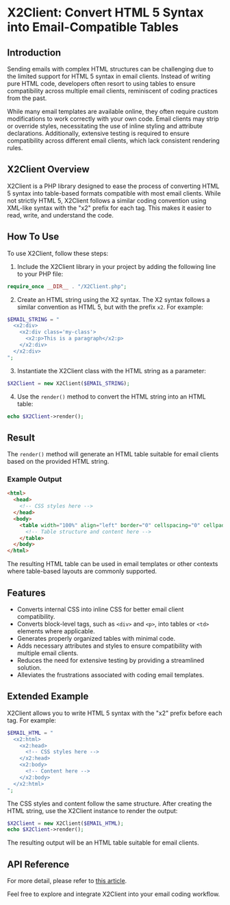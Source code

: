 # X2Client: Convert HTML 5 Syntax into Email-Compatible Tables

## Introduction

Sending emails with complex HTML structures can be challenging due to the limited support for HTML 5 syntax in email clients. Instead of writing pure HTML code, developers often resort to using tables to ensure compatibility across multiple email clients, reminiscent of coding practices from the past.

While many email templates are available online, they often require custom modifications to work correctly with your own code. Email clients may strip or override styles, necessitating the use of inline styling and attribute declarations. Additionally, extensive testing is required to ensure compatibility across different email clients, which lack consistent rendering rules.

## X2Client Overview

X2Client is a PHP library designed to ease the process of converting HTML 5 syntax into table-based formats compatible with most email clients. While not strictly HTML 5, X2Client follows a similar coding convention using XML-like syntax with the "x2" prefix for each tag. This makes it easier to read, write, and understand the code.

## How To Use

To use X2Client, follow these steps:

1. Include the X2Client library in your project by adding the following line to your PHP file:

```php
require_once __DIR__ . "/X2Client.php";
```

2. Create an HTML string using the X2 syntax. The X2 syntax follows a similar convention as HTML 5, but with the prefix `x2`. For example:

```php
$EMAIL_STRING = "
  <x2:div>
    <x2:div class='my-class'>
      <x2:p>This is a paragraph</x2:p>
    </x2:div>
  </x2:div>
";
```

3. Instantiate the X2Client class with the HTML string as a parameter:

```php
$X2Client = new X2Client($EMAIL_STRING);
```

4. Use the `render()` method to convert the HTML string into an HTML table:

```php
echo $X2Client->render();
```

## Result

The `render()` method will generate an HTML table suitable for email clients based on the provided HTML string.

### Example Output

```html
<html>
  <head>
    <!-- CSS styles here -->
  </head>
  <body>
    <table width="100%" align="left" border="0" cellspacing="0" cellpadding="0" style="max-width: 100%; table-layout: fixed; word-break: break-word;">
      <!-- Table structure and content here -->
    </table>
  </body>
</html>
```

The resulting HTML table can be used in email templates or other contexts where table-based layouts are commonly supported.

## Features

- Converts internal CSS into inline CSS for better email client compatibility.
- Converts block-level tags, such as `<div>` and `<p>`, into tables or `<td>` elements where applicable.
- Generates properly organized tables with minimal code.
- Adds necessary attributes and styles to ensure compatibility with multiple email clients.
- Reduces the need for extensive testing by providing a streamlined solution.
- Alleviates the frustrations associated with coding email templates.

## Extended Example

X2Client allows you to write HTML 5 syntax with the "x2" prefix before each tag. For example:

```php
$EMAIL_HTML = "
  <x2:html>
    <x2:head>
      <!-- CSS styles here -->
    </x2:head>
    <x2:body>
      <!-- Content here -->
    </x2:body>
  </x2:html>
";
```

The CSS styles and content follow the same structure. After creating the HTML string, use the X2Client instance to render the output:

```php
$X2Client = new X2Client($EMAIL_HTML);
echo $X2Client->render();
```

The resulting output will be an HTML table suitable for email clients.

## API Reference

For more detail, please refer to [this article](https://ucscode.me/?p=1).

Feel free to explore and integrate X2Client into your email coding workflow.
